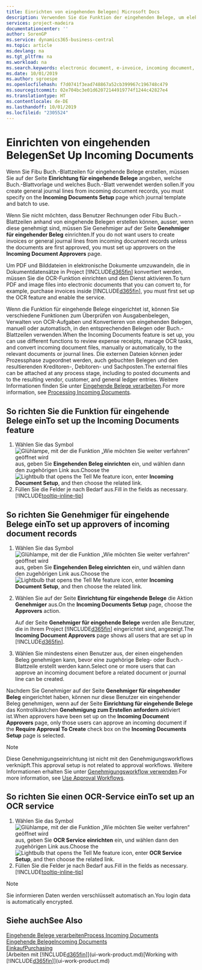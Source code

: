 ```yaml
---
title: Einrichten von eingehenden Belegen| Microsoft Docs
description: Verwenden Sie die Funktion der eingehenden Belege, um elektronische Belege zu erstellen, verwalten Sie OCRaufgaben, importieren Sie Rechnungen und wandeln Sie Bilddateien um.
services: project-madeira
documentationcenter: ''
author: SorenGP
ms.service: dynamics365-business-central
ms.topic: article
ms.devlang: na
ms.tgt_pltfrm: na
ms.workload: na
ms.search.keywords: electronic document, e-invoice, incoming document, OCR, ecommerce, document exchange, import invoice
ms.date: 10/01/2019
ms.author: sgroespe
ms.openlocfilehash: f7d0741f3ead748867a52cb399967c196748c479
ms.sourcegitcommit: 02e704bc3e01d62072144919774f1244c42827e4
ms.translationtype: HT
ms.contentlocale: de-DE
ms.lasthandoff: 10/01/2019
ms.locfileid: "2305524"
---
```

# <a name="set-up-incoming-documents"></a><span data-ttu-id="1e9d0-103">Einrichten von eingehenden Belegen</span><span class="sxs-lookup"><span data-stu-id="1e9d0-103">Set Up Incoming Documents</span></span>
<span data-ttu-id="1e9d0-104">Wenn Sie Fibu Buch.-Blattzeilen für eingehende Belege erstellen, müssen Sie auf der Seite **Einrichtung für eingehende Belege** angeben, welche Buch.-Blattvorlage und welches Buch.-Blatt verwendet werden sollen.</span><span class="sxs-lookup"><span data-stu-id="1e9d0-104">If you create general journal lines from incoming document records, you must specify on the **Incoming Documents Setup** page which journal template and batch to use.</span></span>

<span data-ttu-id="1e9d0-105">Wenn Sie nicht möchten, dass Benutzer Rechnungen oder Fibu Buch.-Blattzeilen anhand von eingehende Belegen erstellen können, ausser, wenn diese genehmigt sind, müssen Sie Genehmiger auf der Seite **Genehmiger für eingehender Beleg** einrichten.</span><span class="sxs-lookup"><span data-stu-id="1e9d0-105">If you do not want users to create invoices or general journal lines from incoming document records unless the documents are first approved, you must set up approvers on the **Incoming Document Approvers** page.</span></span>

<span data-ttu-id="1e9d0-106">Um PDF und Bilddateien in elektronische Dokumente umzuwandeln, die in Dokumentdatensätze in Project [!INCLUDE[d365fin](includes/d365fin_md.md)] konvertiert werden, müssen Sie die OCR-Funktion einrichten und den Dienst aktivieren.</span><span class="sxs-lookup"><span data-stu-id="1e9d0-106">To turn PDF and image files into electronic documents that you can convert to, for example, purchase invoices inside [!INCLUDE[d365fin](includes/d365fin_md.md)], you must first set up the OCR feature and enable the service.</span></span>

<span data-ttu-id="1e9d0-107">Wenn die Funktion für eingehende Belege eingerichtet ist, können Sie verschiedene Funktionen zum Überprüfen von Ausgabenbelegen, Verwalten von OCR-Aufgaben und Konvertieren von eingehenden Belegen, manuell oder automatisch, in den entsprechenden Belegen oder Buch.-Blattzeilen verwenden.</span><span class="sxs-lookup"><span data-stu-id="1e9d0-107">When the Incoming Documents feature is set up, you can use different functions to review expense receipts, manage OCR tasks, and convert incoming document files, manually or automatically, to the relevant documents or journal lines.</span></span> <span data-ttu-id="1e9d0-108">Die externen Dateien können jeder Prozessphase zugeordnet werden, auch gebuchten Belegen und den resultierenden Kreditoren-, Debitoren- und Sachposten.</span><span class="sxs-lookup"><span data-stu-id="1e9d0-108">The external files can be attached at any process stage, including to posted documents and to the resulting vendor, customer, and general ledger entries.</span></span> <span data-ttu-id="1e9d0-109">Weitere Informationen finden Sie unter [Eingehende Belege verarbeiten](across-process-income-documents.md).</span><span class="sxs-lookup"><span data-stu-id="1e9d0-109">For more information, see [Processing Incoming Documents](across-process-income-documents.md).</span></span>

## <a name="to-set-up-the-incoming-documents-feature"></a><span data-ttu-id="1e9d0-110">So richten Sie die Funktion für eingehende Belege ein</span><span class="sxs-lookup"><span data-stu-id="1e9d0-110">To set up the Incoming Documents feature</span></span>
1. <span data-ttu-id="1e9d0-111">Wählen Sie das Symbol ![Glühlampe, mit der die Funktion „Wie möchten Sie weiter verfahren“ geöffnet wird](media/ui-search/search_small.png "Wie möchten Sie weiter verfahren?") aus, geben Sie **Eingehenden Beleg einrichten** ein, und wählen dann den zugehörigen Link aus.</span><span class="sxs-lookup"><span data-stu-id="1e9d0-111">Choose the ![Lightbulb that opens the Tell Me feature](media/ui-search/search_small.png "Tell me what you want to do") icon, enter **Incoming Document Setup**, and then choose the related link.</span></span>
2. <span data-ttu-id="1e9d0-112">Füllen Sie die Felder je nach Bedarf aus.</span><span class="sxs-lookup"><span data-stu-id="1e9d0-112">Fill in the fields as necessary.</span></span> [!INCLUDE[tooltip-inline-tip](includes/tooltip-inline-tip_md.md)]

## <a name="to-set-up-approvers-of-incoming-document-records"></a><span data-ttu-id="1e9d0-113">So richten Sie Genehmiger für eingehende Belege ein</span><span class="sxs-lookup"><span data-stu-id="1e9d0-113">To set up approvers of incoming document records</span></span>
1. <span data-ttu-id="1e9d0-114">Wählen Sie das Symbol ![Glühlampe, mit der die Funktion „Wie möchten Sie weiter verfahren“ geöffnet wird](media/ui-search/search_small.png "Wie möchten Sie weiter verfahren?") aus, geben Sie **Eingehenden Beleg einrichten** ein, und wählen dann den zugehörigen Link aus.</span><span class="sxs-lookup"><span data-stu-id="1e9d0-114">Choose the ![Lightbulb that opens the Tell Me feature](media/ui-search/search_small.png "Tell me what you want to do") icon, enter **Incoming Document Setup**, and then choose the related link.</span></span>  
2. <span data-ttu-id="1e9d0-115">Wählen Sie auf der Seite **Einrichtung für eingehende Belege** die Aktion **Genehmiger** aus.</span><span class="sxs-lookup"><span data-stu-id="1e9d0-115">On the **Incoming Documents Setup** page, choose the **Approvers** action.</span></span>

    <span data-ttu-id="1e9d0-116">Auf der Seite **Genehmiger für eingehende Belege** werden alle Benutzer, die in Ihrem Project [!INCLUDE[d365fin](includes/d365fin_md.md)] eingerichtet sind, angezeigt.</span><span class="sxs-lookup"><span data-stu-id="1e9d0-116">The **Incoming Document Approvers** page shows all users that are set up in [!INCLUDE[d365fin](includes/d365fin_md.md)].</span></span>  
3. <span data-ttu-id="1e9d0-117">Wählen Sie mindestens einen Benutzer aus, der einen eingehenden Beleg genehmigen kann, bevor eine zugehörige Beleg- oder Buch.-Blattzeile erstellt werden kann.</span><span class="sxs-lookup"><span data-stu-id="1e9d0-117">Select one or more users that can approve an incoming document before a related document or journal line can be created.</span></span>

<span data-ttu-id="1e9d0-118">Nachdem Sie Genehmiger auf der Seite **Genehmiger für eingehender Beleg** eingerichtet haben, können nur diese Benutzer ein eingehender Beleg genehmigen, wenn auf der Seite **Einrichtung für eingehende Belege** das Kontrollkästchen **Genehmigung zum Erstellen anfordern** aktiviert ist.</span><span class="sxs-lookup"><span data-stu-id="1e9d0-118">When approvers have been set up on the **Incoming Document Approvers** page, only those users can approve an incoming document if the **Require Approval To Create** check box on the **Incoming Documents Setup** page is selected.</span></span>

> [!NOTE]  
>   <span data-ttu-id="1e9d0-119">Diese Genehmigungseinrichtung ist nicht mit den Genehmigungsworkflows verknüpft.</span><span class="sxs-lookup"><span data-stu-id="1e9d0-119">This approval setup is not related to approval workflows.</span></span> <span data-ttu-id="1e9d0-120">Weitere Informationen erhalten Sie unter [Genehmigungsworkflow verwenden](across-how-use-approval-workflows.md).</span><span class="sxs-lookup"><span data-stu-id="1e9d0-120">For more information, see [Use Approval Workflows](across-how-use-approval-workflows.md).</span></span>

## <a name="to-set-up-an-ocr-service"></a><span data-ttu-id="1e9d0-121">So richten Sie einen OCR-Service ein</span><span class="sxs-lookup"><span data-stu-id="1e9d0-121">To set up an OCR service</span></span>
1. <span data-ttu-id="1e9d0-122">Wählen Sie das Symbol ![Glühlampe, mit der die Funktion „Wie möchten Sie weiter verfahren“ geöffnet wird](media/ui-search/search_small.png "Wie möchten Sie weiter verfahren?") aus, geben Sie **OCR Service einrichten** ein, und wählen dann den zugehörigen Link aus.</span><span class="sxs-lookup"><span data-stu-id="1e9d0-122">Choose the ![Lightbulb that opens the Tell Me feature](media/ui-search/search_small.png "Tell me what you want to do") icon, enter **OCR Service Setup**, and then choose the related link.</span></span>
2. <span data-ttu-id="1e9d0-123">Füllen Sie die Felder je nach Bedarf aus.</span><span class="sxs-lookup"><span data-stu-id="1e9d0-123">Fill in the fields as necessary.</span></span> [!INCLUDE[tooltip-inline-tip](includes/tooltip-inline-tip_md.md)]

> [!NOTE]  
> <span data-ttu-id="1e9d0-124">Sie informieren Daten werden verschlüsselt automatisch an.</span><span class="sxs-lookup"><span data-stu-id="1e9d0-124">You login data is automatically encrypted.</span></span>

## <a name="see-also"></a><span data-ttu-id="1e9d0-125">Siehe auch</span><span class="sxs-lookup"><span data-stu-id="1e9d0-125">See Also</span></span>
[<span data-ttu-id="1e9d0-126">Eingehende Belege verarbeiten</span><span class="sxs-lookup"><span data-stu-id="1e9d0-126">Process Incoming Documents</span></span>](across-process-income-documents.md)  
[<span data-ttu-id="1e9d0-127">Eingehende Belege</span><span class="sxs-lookup"><span data-stu-id="1e9d0-127">Incoming Documents</span></span>](across-income-documents.md)  
[<span data-ttu-id="1e9d0-128">Einkauf</span><span class="sxs-lookup"><span data-stu-id="1e9d0-128">Purchasing</span></span>](purchasing-manage-purchasing.md)  
<span data-ttu-id="1e9d0-129">[Arbeiten mit [!INCLUDE[d365fin](includes/d365fin_md.md)]](ui-work-product.md)</span><span class="sxs-lookup"><span data-stu-id="1e9d0-129">[Working with [!INCLUDE[d365fin](includes/d365fin_md.md)]](ui-work-product.md)</span></span>
